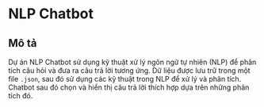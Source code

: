 # NLP Chatbot

## Mô tả
Dự án NLP Chatbot sử dụng kỹ thuật xử lý ngôn ngữ tự nhiên (NLP) để phân tích câu hỏi và đưa ra câu trả lời tương ứng. 
Dữ liệu được lưu trữ trong một file `.json`, sau đó sử dụng các kỹ thuật trong NLP để xử lý và phân tích. 
Chatbot sau đó chọn và hiển thị câu trả lời thích hợp dựa trên những phân tích đó.
